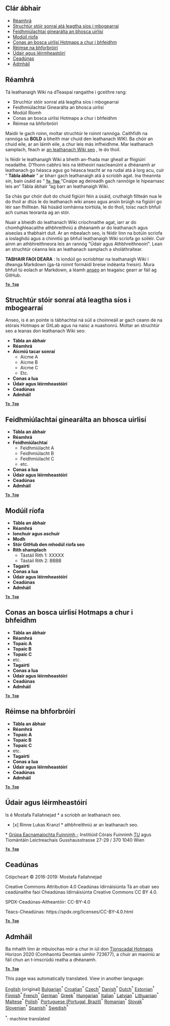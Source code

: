 <h2> Clár ábhair </h2><ul><li> <a href="#Introduction">Réamhrá</a> </li><li> <a href="#Hotmaps-data-set-repository-structure">Struchtúr stóir sonraí atá leagtha síos i mbogearraí</a> </li><li> <a href="#General-functionalities-of-the-toolbox">Feidhmiúlachtaí ginearálta an bhosca uirlisí</a> </li><li> <a href="#Calculation-modules">Modúil ríofa</a> </li><li> <a href="#How-to-apply-the-Hotmaps-toolbox">Conas an bosca uirlisí Hotmaps a chur i bhfeidhm</a> </li><li> <a href="#Developers-area">Réimse na bhforbróirí</a> </li><li> <a href="#authors-and-reviewers">Údair agus léirmheastóirí</a> </li><li> <a href="#license">Ceadúnas</a> </li><li> <a href="#acknowledgement">Admháil</a> </li></ul><h2> Réamhrá </h2><p> Tá leathanaigh Wiki na dTeaspaí rangaithe i gceithre rang: </p><ul><li> Struchtúr stóir sonraí atá leagtha síos i mbogearraí </li><li> Feidhmiúlachtaí Ginearálta an bhosca uirlisí </li><li> Modúil Ríomh </li><li> Conas an bosca uirlisí Hotmaps a chur i bhfeidhm </li><li> Réimse na bhforbróirí </li></ul><p> Maidir le gach roinn, moltar struchtúr le roinnt rannóga. Caithfidh na rannóga sa <strong>BOLD</strong> a bheith mar chuid den leathanach WIKI. Ba chóir an chuid eile, ar an láimh eile, a chur leis más infheidhme. Mar leathanach samplach, féach ar <a href="https://github.com/HotMaps/hotmaps_wiki/wiki/CM-District-heating-potential-user-defined-thresholds">an leathanach Wiki seo</a> , le do thoil. </p><p> Is féidir le leathanaigh Wiki a bheith an-fhada mar gheall ar fhigiúirí neadaithe. D&#39;fhonn cabhrú leis na léitheoirí nascleanúint a dhéanamh ar leathanach go héasca agus go héasca teacht ar na rudaí atá á lorg acu, cuir “ <strong>Tábla ábhair</strong> ” ar bharr gach leathanaigh atá á scríobh agat. Ina theannta sin, bain úsáid as “ <ins> <code><strong><a href="#table-of-contents">To Top</a></strong></code> </ins> “Cnaipe ag deireadh gach rannóige le hipearnasc leis an“ Tábla ábhair ”ag barr an leathanaigh Wiki. </p><p> Sa chás gur chóir duit do chuid figiúirí féin a úsáid, cruthaigh fillteán nua le do thoil ar dtús le do leathanach wiki anseo agus ansin brúigh na figiúirí go léir san fhillteán. Ná húsáid íomhánna toirtiúla, le do thoil, toisc nach bhfuil ach cumas teoranta ag an stór. </p><p> Nuair a bheidh do leathanach Wiki críochnaithe agat, iarr ar do chomhghleacaithe athbhreithniú a dhéanamh ar do leathanach agus aiseolas a thabhairt duit. Ar an mbealach seo, is féidir linn na botúin scríofa a íoslaghdú agus a chinntiú go bhfuil leathanaigh Wiki scríofa go soiléir. Cuir ainm an athbhreithneora leis an rannóg &quot;Údair agus Athbhreithneoirí&quot;. Lean an struchtúr céanna leis an leathanach samplach a sholáthraítear. </p><p> <strong>TABHAIR FAOI DEARA</strong> : Is iondúil go scríobhtar na leathanaigh Wiki i dteanga Markdown (ga-tá roinnt formáidí breise indéanta freisin). Mura bhfuil tú eolach ar Markdown, a léamh <a href="https://guides.github.com/features/mastering-markdown/">anseo</a> an teagaisc gearr ar fáil ag GitHub. </p><p><ins> <code><strong><a href="#table-of-contents">To Top</a></strong></code> </ins> </p><h2> Struchtúr stóir sonraí atá leagtha síos i mbogearraí </h2><p> Anseo, is é an pointe is tábhachtaí ná súil a choinneáil ar gach ceann de na stórais Hotmaps ar GitLab agus na naisc a nuashonrú. Moltar an struchtúr seo a leanas don leathanach Wiki seo: </p><ul><li> <strong>Tábla an ábhair</strong> </li><li> <strong>Réamhrá</strong> </li><li> <strong>Aicmiú tacar sonraí</strong> <ul><li> Aicme A </li><li> Aicme B </li><li> Aicme C </li><li> Etc. </li></ul></li><li> <strong>Conas a lua</strong> </li><li> <strong>Údair agus léirmheastóirí</strong> </li><li> <strong>Ceadúnas</strong> </li><li> <strong>Admháil</strong> </li></ul><p><ins> <code><strong><a href="#table-of-contents">To Top</a></strong></code> </ins> </p><h2> Feidhmiúlachtaí ginearálta an bhosca uirlisí </h2><ul><li> <strong>Tábla an ábhair</strong> </li><li> <strong>Réamhrá</strong> </li><li> <strong>Feidhmiúlachtaí</strong> <ul><li> Feidhmiúlacht A </li><li> Feidhmiúlacht B </li><li> Feidhmiúlacht C </li><li> etc. </li></ul></li><li> <strong>Conas a lua</strong> </li><li> <strong>Údair agus léirmheastóirí</strong> </li><li> <strong>Ceadúnas</strong> </li><li> <strong>Admháil</strong> </li></ul><p><ins> <code><strong><a href="#table-of-contents">To Top</a></strong></code> </ins> </p><h2> Modúil ríofa </h2><ul><li> <strong>Tábla an ábhair</strong> </li><li> <strong>Réamhrá</strong> </li><li> <strong>Ionchuir agus aschuir</strong> </li><li> <strong>Modh</strong> </li><li> <strong>Stór GitHub den mhodúl ríofa seo</strong> </li><li> <strong>Rith shamplach</strong> <ul><li> Tástáil Rith 1: XXXXX </li><li> Tástáil Rith 2: BBBB </li></ul></li><li> <strong>Tagairtí</strong> </li><li> <strong>Conas a lua</strong> </li><li> <strong>Údair agus léirmheastóirí</strong> </li><li> <strong>Ceadúnas</strong> </li><li> <strong>Admháil</strong> </li></ul><p><ins> <code><strong><a href="#table-of-contents">To Top</a></strong></code> </ins> </p><h2> Conas an bosca uirlisí Hotmaps a chur i bhfeidhm </h2><ul><li> <strong>Tábla an ábhair</strong> </li><li> <strong>Réamhrá</strong> </li><li> <strong>Topaic A</strong> </li><li> <strong>Topaic B</strong> </li><li> <strong>Topaic C</strong> </li><li> etc. </li><li> <strong>Tagairtí</strong> </li><li> <strong>Conas a lua</strong> </li><li> <strong>Údair agus léirmheastóirí</strong> </li><li> <strong>Ceadúnas</strong> </li><li> <strong>Admháil</strong> </li></ul><p><ins> <code><strong><a href="#table-of-contents">To Top</a></strong></code> </ins> </p><h2> Réimse na bhforbróirí </h2><ul><li> <strong>Tábla an ábhair</strong> </li><li> <strong>Réamhrá</strong> </li><li> <strong>Topaic A</strong> </li><li> <strong>Topaic B</strong> </li><li> <strong>Topaic C</strong> </li><li> etc. </li><li> <strong>Tagairtí</strong> </li><li> <strong>Conas a lua</strong> </li><li> <strong>Údair agus léirmheastóirí</strong> </li><li> <strong>Ceadúnas</strong> </li><li> <strong>Admháil</strong> </li></ul><p><ins> <code><strong><a href="#table-of-contents">To Top</a></strong></code> </ins> </p><h2> Údair agus léirmheastóirí </h2><p> Is é Mostafa Fallahnejad * a scríobh an leathanach seo. </p><ul><li> [x] Rinne Lukas Kranzl * athbhreithniú ar an leathanach seo. </li></ul><p> * <a href="https://eeg.tuwien.ac.at/">Grúpa Eacnamaíochta Fuinnimh -</a> Institiúid Córais Fuinnimh <a href="https://eeg.tuwien.ac.at/">TU</a> agus Tiomántáin Leictreachais Gusshausstrasse 27-29 / 370 1040 Wien </p><p><ins> <code><strong><a href="#table-of-contents">To Top</a></strong></code> </ins> </p><h2> Ceadúnas </h2><p> Cóipcheart © 2016-2019: Mostafa Fallahnejad </p><p> Creative Commons Attribution 4.0 Ceadúnas Idirnáisiúnta Tá an obair seo ceadúnaithe faoi Cheadúnas Idirnáisiúnta Creative Commons CC BY 4.0. </p><p> SPDX-Ceadúnas-Aitheantóir: CC-BY-4.0 </p><p> Téacs-Cheadúnas: https://spdx.org/licenses/CC-BY-4.0.html </p><p><ins> <code><strong><a href="#table-of-contents">To Top</a></strong></code> </ins> </p><h2> Admháil </h2><p> Ba mhaith linn ár mbuíochas mór a chur in iúl don <a href="https://www.hotmaps-project.eu">Tionscadal Hotmaps</a> Horizon 2020 (Comhaontú Deontais uimhir 723677), a chuir an maoiniú ar fáil chun an t-imscrúdú reatha a dhéanamh. </p><p><ins> <code><strong><a href="#table-of-contents">To Top</a></strong></code> </ins> </p>

This page was automatically translated. View in another language:

[English](en-Guidelines-for-writing-a-Hotmaps-Wiki-page) (original) [Bulgarian](bg-Guidelines-for-writing-a-Hotmaps-Wiki-page)<sup>\*</sup> [Croatian](hr-Guidelines-for-writing-a-Hotmaps-Wiki-page)<sup>\*</sup> [Czech](cs-Guidelines-for-writing-a-Hotmaps-Wiki-page)<sup>\*</sup> [Danish](da-Guidelines-for-writing-a-Hotmaps-Wiki-page)<sup>\*</sup> [Dutch](nl-Guidelines-for-writing-a-Hotmaps-Wiki-page)<sup>\*</sup> [Estonian](et-Guidelines-for-writing-a-Hotmaps-Wiki-page)<sup>\*</sup> [Finnish](fi-Guidelines-for-writing-a-Hotmaps-Wiki-page)<sup>\*</sup> [French](fr-Guidelines-for-writing-a-Hotmaps-Wiki-page)<sup>\*</sup> [German](de-Guidelines-for-writing-a-Hotmaps-Wiki-page)<sup>\*</sup> [Greek](el-Guidelines-for-writing-a-Hotmaps-Wiki-page)<sup>\*</sup> [Hungarian](hu-Guidelines-for-writing-a-Hotmaps-Wiki-page)<sup>\*</sup>  [Italian](it-Guidelines-for-writing-a-Hotmaps-Wiki-page)<sup>\*</sup> [Latvian](lv-Guidelines-for-writing-a-Hotmaps-Wiki-page)<sup>\*</sup> [Lithuanian](lt-Guidelines-for-writing-a-Hotmaps-Wiki-page)<sup>\*</sup> [Maltese](mt-Guidelines-for-writing-a-Hotmaps-Wiki-page)<sup>\*</sup> [Polish](pl-Guidelines-for-writing-a-Hotmaps-Wiki-page)<sup>\*</sup> [Portuguese (Portugal, Brazil)](pt-Guidelines-for-writing-a-Hotmaps-Wiki-page)<sup>\*</sup> [Romanian](ro-Guidelines-for-writing-a-Hotmaps-Wiki-page)<sup>\*</sup> [Slovak](sk-Guidelines-for-writing-a-Hotmaps-Wiki-page)<sup>\*</sup> [Slovenian](sl-Guidelines-for-writing-a-Hotmaps-Wiki-page)<sup>\*</sup> [Spanish](es-Guidelines-for-writing-a-Hotmaps-Wiki-page)<sup>\*</sup> [Swedish](sv-Guidelines-for-writing-a-Hotmaps-Wiki-page)<sup>\*</sup> 

<sup>\*</sup>: machine translated
